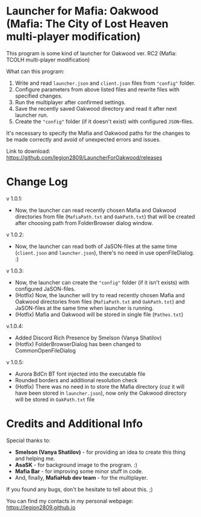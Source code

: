 # Launcher for Mafia: Oakwood (Mafia: The City of Lost Heaven multi-player modification) 

This program is some kind of launcher for Oakwood ver. RC2 (Mafia: TCOLH multi-player modification)

What can this program:
1) Write and read `launcher.json` and `client.json` files from `"config"` folder.
2) Configure parameters from above listed files and rewrite files with specified changes.
3) Run the multiplayer after confirmed settings.
4) Save the recently saved Oakwood directory and read it after next launcher run.
5) Create the `"config"` folder (if it doesn't exist) with configured `JSON`-files.

It's necessary to specify the Mafia and Oakwood paths for the changes to be made correctly and avoid of unexpected errors and issues.

Link to download: https://github.com/legion2809/LauncherForOakwood/releases

# Change Log

v 1.0.1:
- Now, the launcher can read recently chosen Mafia and Oakwood directories from file (`MafiaPath.txt` and `OakPath.txt`) that will be created after choosing path from FolderBrowser dialog window.

v 1.0.2:
- Now, the launcher can read both of JaSON-files at the same time (`client.json` and `launcher.json`), there's no need in use openFileDialog. :) 

v 1.0.3:
- Now, the launcher can create the `"config"` folder (if it isn't exists) with configured JaSON-files.
- (Hotfix) Now, the launcher will try to read recently chosen Mafia and Oakwood directories from files (`MafiaPath.txt` and `OakPath.txt`) and JaSON-files at the same time when launcher is running.
- (Hotfix) Mafia and Oakwood will be stored in single file (`Pathes.txt`)

v.1.0.4:
- Added Discord Rich Presence by Smelson (Vanya Shatilov)
- (Hotfix) FolderBrowserDialog has been changed to CommonOpenFileDialog

v 1.0.5:
- Aurora BdCn BT font injected into the executable file
- Rounded borders and additional resolution check
- (Hotfix) There was no need in to store the Mafia directory (cuz it will have been stored in `launcher.json`), now only the Oakwood directory will be stored in `OakPath.txt` file 

# Credits and Additional Info

Special thanks to: 
- **Smelson (Vanya Shatilov)** - for providing an idea to create this thing and helping me.
- **AsaSK** - for background image to the program. :)
- **Mafia Bar** - for improving some minor stuff in code.
- And, finally, **MafiaHub dev team** - for the multiplayer.

If you found any bugs, don't be hesitate to tell about this. ;)

You can find my contacts in my personal webpage: https://legion2809.github.io
